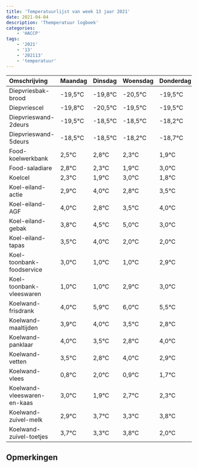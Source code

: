 ```yaml
---
title: 'Temperatuurlijst van week 13 jaar 2021'
date: 2021-04-04
description: 'Themperatuur logboek'
categories:
    - 'HACCP'
tags:
    - '2021'
    - '13'
    - '202113'
    - 'temperatuur'
---
```

|Omschrijving|Maandag|Dinsdag|Woensdag|Donderdag|Vrijdag|Zaterdag|Zondag|
|:---|:---|:---|:---|:---|:---|:---|:---|
|Diepvriesbak-brood|-19,5°C|-19,8°C|-20,5°C|-19,5°C|-19,5°C|-19,2°C|-19,7°C|
|Diepvriescel|-19,8°C|-20,5°C|-19,5°C|-19,5°C|-19,2°C|-19,7°C|-20,1°C|
|Diepvrieswand-2deurs|-19,5°C|-18,5°C|-18,5°C|-18,2°C|-18,7°C|-19,1°C|-18,0°C|
|Diepvrieswand-5deurs|-18,5°C|-18,5°C|-18,2°C|-18,7°C|-19,1°C|-18,0°C|-19,2°C|
|Food-koelwerkbank|2,5°C|2,8°C|2,3°C|1,9°C|3,0°C|1,8°C|2,5°C|
|Food-saladiare|2,8°C|2,3°C|1,9°C|3,0°C|1,8°C|2,5°C|3,0°C|
|Koelcel|2,3°C|1,9°C|3,0°C|1,8°C|2,5°C|3,0°C|1,0°C|
|Koel-eiland-actie|2,9°C|4,0°C|2,8°C|3,5°C|4,0°C|2,0°C|2,0°C|
|Koel-eiland-AGF|4,0°C|2,8°C|3,5°C|4,0°C|2,0°C|2,0°C|3,9°C|
|Koel-eiland-gebak|3,8°C|4,5°C|5,0°C|3,0°C|3,0°C|4,9°C|5,0°C|
|Koel-eiland-tapas|3,5°C|4,0°C|2,0°C|2,0°C|3,9°C|4,0°C|3,5°C|
|Koel-toonbank-foodservice|3,0°C|1,0°C|1,0°C|2,9°C|3,0°C|2,5°C|1,8°C|
|Koel-toonbank-vleeswaren|1,0°C|1,0°C|2,9°C|3,0°C|2,5°C|1,8°C|3,0°C|
|Koelwand-frisdrank|4,0°C|5,9°C|6,0°C|5,5°C|4,8°C|6,0°C|4,9°C|
|Koelwand-maaltijden|3,9°C|4,0°C|3,5°C|2,8°C|4,0°C|2,9°C|3,7°C|
|Koelwand-panklaar|4,0°C|3,5°C|2,8°C|4,0°C|2,9°C|3,7°C|3,3°C|
|Koelwand-vetten|3,5°C|2,8°C|4,0°C|2,9°C|3,7°C|3,3°C|3,8°C|
|Koelwand-vlees|0,8°C|2,0°C|0,9°C|1,7°C|1,3°C|1,8°C|0,0°C|
|Koelwand-vleeswaren-en-kaas|3,0°C|1,9°C|2,7°C|2,3°C|2,8°C|1,0°C|2,5°C|
|Koelwand-zuivel-melk|2,9°C|3,7°C|3,3°C|3,8°C|2,0°C|3,5°C|3,5°C|
|Koelwand-zuivel-toetjes|3,7°C|3,3°C|3,8°C|2,0°C|3,5°C|3,5°C|3,3°C|

## Opmerkingen


